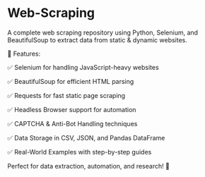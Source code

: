 # Web-Scraping
A complete web scraping repository using Python, Selenium, and BeautifulSoup to extract data from static & dynamic websites.

📌 Features:

✅ Selenium for handling JavaScript-heavy websites

✅ BeautifulSoup for efficient HTML parsing

✅ Requests for fast static page scraping

✅ Headless Browser support for automation

✅ CAPTCHA & Anti-Bot Handling techniques

✅ Data Storage in CSV, JSON, and Pandas DataFrame

✅ Real-World Examples with step-by-step guides

Perfect for data extraction, automation, and research! 🚀
